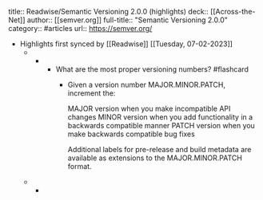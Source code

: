 title:: Readwise/Semantic Versioning 2.0.0 (highlights)
deck:: [[Across-the-Net]]
author:: [[semver.org]]
full-title:: "Semantic Versioning 2.0.0"
category:: #articles
url:: https://semver.org/

- Highlights first synced by [[Readwise]] [[Tuesday, 07-02-2023]]
	- -
		- What are the most proper versioning numbers? #flashcard
			- Given a version number MAJOR.MINOR.PATCH, increment the:
			  
			  
			  MAJOR version when you make incompatible API changes
			  MINOR version when you add functionality in a backwards compatible
			  manner
			  PATCH version when you make backwards compatible bug fixes
			  
			  
			  Additional labels for pre-release and build metadata are available as extensions
			  to the MAJOR.MINOR.PATCH format.
	- -